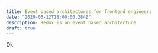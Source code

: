 ```yaml
---
title: Event based architectures for frontend engineers
date: "2020-05-12T18:00:00.284Z"
description: Redux is an event based architecture
draft: true
---
```


Ok